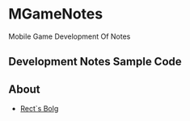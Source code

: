 MGameNotes
==========

Mobile Game Development Of Notes

## Development Notes Sample Code


## About

* [Rect`s Bolg](http://www.shadowkong.com)
